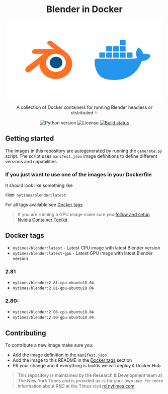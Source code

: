 <div align="center">
  <h1>Blender in Docker</h1>
  <img width="500" src="./cover.png" />
  <p>A collection of Docker containers for running Blender headless or distributed ✨</p>
  <img alt="Python version" src="https://img.shields.io/badge/python-3.6-blue.svg" />
  <img alt="License" src="https://img.shields.io/badge/License-Apache%202.0-yellow.svg" />
  <a href="https://travis-ci.org/nytimes/rd-blender-docker"><img alt="Build status" src="https://travis-ci.org/nytimes/rd-blender-docker.svg?branch=master"></a><br/>
</div>

## Getting started
The images in this repository are autogenerated by running the `generate.py` script. The script uses `manifest.json` image definitions to define different versions and capabilities.
### If you just want to use one of the images in your Dockerfile
It should look like something like
```docker
FROM nytimes/blender:latest
```
For all tags available see [Docker tags](#docker-tags)

> If you are running a GPU image make sure you [follow and setup Nvidia Container Toolkit](https://github.com/NVIDIA/nvidia-docker)

## Docker tags
- `nytimes/blender:latest` - Latest CPU image with latest Blender version
- `nytimes/blender:latest-gpu` - Latest GPU image with latest Blender version
### 2.81
- `nytimes/blender:2.81-cpu-ubuntu18.04`
- `nytimes/blender:2.81-gpu-ubuntu18.04`
### 2.80:
- `nytimes/blender:2.80-cpu-ubuntu18.04`
- `nytimes/blender:2.80-gpu-ubuntu18.04`

## Contributing
To contribute a new image make sure you:
- Add the image definition in the `manifest.json`
- Add the image to this README in the [Docker tags](#docker-tags) section
- PR your change and if everything is builds we will deploy it Docker Hub

> This repository is maintained by the Research & Development team at The New York Times and is provided as-is for your own use. For more information about R&D at the Times visit [rd.nytimes.com](https://rd.nytimes.com)